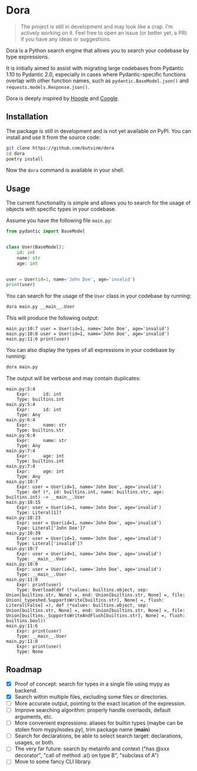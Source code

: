 # Dora

> The project is still in development and may look like a crap. I'm actively working on it.
> Feel free to open an issue (or better yet, a PR) if you have any ideas or suggestions.

Dora is a Python search engine that allows you to search your codebase by type expressions.

It is initially aimed to assist with migrating large codebases from Pydantic 1.10 to Pydantic 2.0, especially in cases where Pydantic-specific functions overlap with other function names, such as `pydantic.BaseModel.json()` and `requests.models.Response.json()`.

Dora is deeply inspired by [Hoogle](https://hoogle.haskell.org/) and [Coogle](https://www.youtube.com/watch?v=wK1HjnwDQng&list=PLpM-Dvs8t0VYhYLxY-i7OcvBbDsG4izam&index=2).

## Installation

The package is still in development and is not yet available on PyPI. You can install and use it from the source code:

```bash
git clone https://github.com/butvinm/dora
cd dora
poetry install
```

Now the `dora` command is available in your shell.

## Usage

The current functionality is simple and allows you to search for the usage of objects with specific types in your codebase.

Assume you have the following file `main.py`:

```python
from pydantic import BaseModel


class User(BaseModel):
    id: int
    name: str
    age: int


user = User(id=1, name='John Doe', age='invalid')
print(user)
```

You can search for the usage of the `User` class in your codebase by running:

```bash
dora main.py __main__.User
```

This will produce the following output:

```
main.py:10:7 user = User(id=1, name='John Doe', age='invalid')
main.py:10:0 user = User(id=1, name='John Doe', age='invalid')
main.py:11:6 print(user)
```

You can also display the types of all expressions in your codebase by running:

```bash
dora main.py
```

The output will be verbose and may contain duplicates:

```
main.py:5:4
    Expr:     id: int
    Type: builtins.int
main.py:5:4
    Expr:     id: int
    Type: Any
main.py:6:4
    Expr:     name: str
    Type: builtins.str
main.py:6:4
    Expr:     name: str
    Type: Any
main.py:7:4
    Expr:     age: int
    Type: builtins.int
main.py:7:4
    Expr:     age: int
    Type: Any
main.py:10:7
    Expr: user = User(id=1, name='John Doe', age='invalid')
    Type: def (*, id: builtins.int, name: builtins.str, age: builtins.int) -> __main__.User
main.py:10:15
    Expr: user = User(id=1, name='John Doe', age='invalid')
    Type: Literal[1]?
main.py:10:23
    Expr: user = User(id=1, name='John Doe', age='invalid')
    Type: Literal['John Doe']?
main.py:10:39
    Expr: user = User(id=1, name='John Doe', age='invalid')
    Type: Literal['invalid']?
main.py:10:7
    Expr: user = User(id=1, name='John Doe', age='invalid')
    Type: __main__.User
main.py:10:0
    Expr: user = User(id=1, name='John Doe', age='invalid')
    Type: __main__.User
main.py:11:0
    Expr: print(user)
    Type: Overload(def (*values: builtins.object, sep: Union[builtins.str, None] =, end: Union[builtins.str, None] =, file: Union[_typeshed.SupportsWrite[builtins.str], None] =, flush: Literal[False] =), def (*values: builtins.object, sep: Union[builtins.str, None] =, end: Union[builtins.str, None] =, file: Union[builtins._SupportsWriteAndFlush[builtins.str], None] =, flush: builtins.bool))
main.py:11:6
    Expr: print(user)
    Type: __main__.User
main.py:11:0
    Expr: print(user)
    Type: None
```

## Roadmap

- [x] Proof of concept: search for types in a single file using mypy as backend.
- [x] Search within multiple files, excluding some files or directories.
- [ ] More accurate output, pointing to the exact location of the expression.
- [ ] Improve searching algorithm: properly handle overlaods, default arguments, etc.
- [ ] More convenient expressions: aliases for builtin types (maybe can be stolen from mypy/nodes.py), trim package name (__main__)
- [ ] Search for declarations, be able to select search target: declarations, usages, or both.
- [ ] The very far future: search by metainfo and context ("has @xxx decorator", "call of method .a() on type B", "subclass of A")
- [ ] Move to some fancy CLI library.
